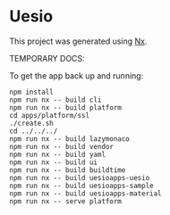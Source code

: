 # Uesio

This project was generated using [Nx](https://nx.dev).

TEMPORARY DOCS:

To get the app back up and running:

```
npm install
npm run nx -- build cli
npm run nx -- build platform
cd apps/platform/ssl
./create.sh
cd ../../../
npm run nx -- build lazymonaco
npm run nx -- build vendor
npm run nx -- build yaml
npm run nx -- build ui
npm run nx -- build buildtime
npm run nx -- build uesioapps-uesio
npm run nx -- build uesioapps-sample
npm run nx -- build uesioapps-material
npm run nx -- serve platform
```
